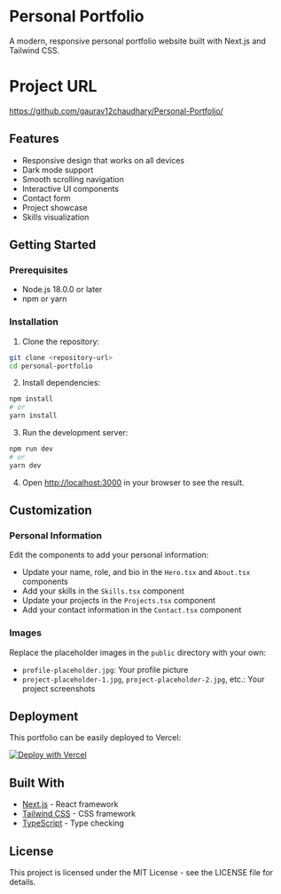 # Personal Portfolio

A modern, responsive personal portfolio website built with Next.js and Tailwind CSS.
# Project URL 
https://github.com/gaurav12chaudhary/Personal-Portfolio/

## Features

- Responsive design that works on all devices
- Dark mode support
- Smooth scrolling navigation
- Interactive UI components
- Contact form
- Project showcase
- Skills visualization

## Getting Started

### Prerequisites

- Node.js 18.0.0 or later
- npm or yarn

### Installation

1. Clone the repository:

```bash
git clone <repository-url>
cd personal-portfolio
```

2. Install dependencies:

```bash
npm install
# or
yarn install
```

3. Run the development server:

```bash
npm run dev
# or
yarn dev
```

4. Open [http://localhost:3000](http://localhost:3000) in your browser to see the result.

## Customization

### Personal Information

Edit the components to add your personal information:

- Update your name, role, and bio in the `Hero.tsx` and `About.tsx` components
- Add your skills in the `Skills.tsx` component
- Update your projects in the `Projects.tsx` component
- Add your contact information in the `Contact.tsx` component

### Images

Replace the placeholder images in the `public` directory with your own:

- `profile-placeholder.jpg`: Your profile picture
- `project-placeholder-1.jpg`, `project-placeholder-2.jpg`, etc.: Your project screenshots

## Deployment

This portfolio can be easily deployed to Vercel:

[![Deploy with Vercel](https://vercel.com/button)](https://vercel.com/new/clone?repository-url=https://github.com/yourusername/personal-portfolio)

## Built With

- [Next.js](https://nextjs.org/) - React framework
- [Tailwind CSS](https://tailwindcss.com/) - CSS framework
- [TypeScript](https://www.typescriptlang.org/) - Type checking

## License

This project is licensed under the MIT License - see the LICENSE file for details.
